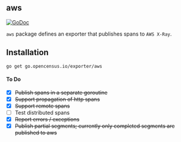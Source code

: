 aws
---

[![GoDoc][godoc-image]][godoc-url]

`aws` package defines an exporter that publishes spans to `AWS X-Ray`.

## Installation

```
go get go.opencensus.io/exporter/aws
```

#### To Do 

- [x] ~~Publish spans in a separate goroutine~~
- [x] ~~Support propagation of http spans~~
- [x] ~~Support remote spans~~
- [ ] Test distributed spans
- [x] ~~Report errors / exceptions~~
- [x] ~~Publish partial segments; currently only completed segments are published to aws~~

[godoc-image]: https://godoc.org/go.opencensus.io/exporter/aws?status.svg
[godoc-url]: https://godoc.org/go.opencensus.io/exporter/aws
